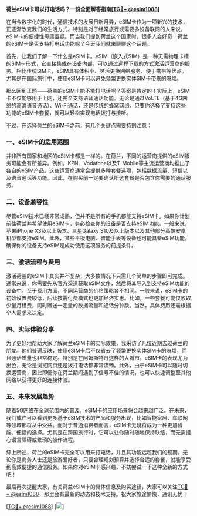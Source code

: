 **荷兰eSIM卡可以打电话吗？一份全面解答指南[[TG💪+ @esim1088](https://t.me/s/esim1088)]**

在当今数字化的时代，通信技术的发展日新月异，eSIM卡作为一项新兴的技术，正逐渐改变我们的生活方式。特别是对于经常旅行或需要多设备联网的人来说，eSIM卡的便捷性毋庸置疑。而当我们提到荷兰这个国家时，很多人会好奇：荷兰的eSIM卡是否支持打电话功能呢？今天我们就来聊聊这个话题。

首先，让我们了解一下什么是eSIM卡。eSIM（嵌入式SIM）是一种无需物理卡槽的SIM卡形式，它直接集成在设备内部，可以通过远程下载的方式激活运营商的服务。相比传统SIM卡，eSIM具有体积小、灵活更换网络服务、便于携带等优点。尤其是在国际旅行中，使用eSIM卡可以避免频繁更换实体SIM卡带来的麻烦。

那么回到正题——荷兰的eSIM卡能不能打电话呢？答案是肯定的！实际上，eSIM卡不仅能够用于上网，还完全支持语音通话功能。无论是通过VoLTE（基于4G网络的高清语音通话）、Wi-Fi通话，还是传统的蜂窝网络，只要你选择了支持这些功能的eSIM卡套餐，就可以轻松实现电话拨打与接听。

不过，在选择荷兰的eSIM卡之前，有几个关键点需要特别注意：

### **一、eSIM卡的适用范围**
并非所有国家和地区的eSIM卡都是一样的。在荷兰，不同的运营商提供的eSIM服务可能会有所差异。例如，KPN、Vodafone以及T-Mobile等主流运营商均推出了各自的eSIM产品。这些运营商通常会提供多种套餐选项，包括数据流量、短信以及语音通话等功能。因此，在购买前一定要确认所选套餐是否包含你需要的通话服务。

### **二、设备兼容性**
尽管eSIM技术已经非常成熟，但并不是所有的手机都能支持eSIM卡。如果你计划前往荷兰并希望使用eSIM卡，务必检查你的设备是否支持eSIM功能。一般来说，苹果iPhone XS及以上版本、三星Galaxy S10及以上版本以及其他部分高端安卓机型都支持eSIM。此外，某些平板电脑、智能手表等设备也可能具备eSIM功能。确保你的设备支持eSIM是成功使用这项服务的前提条件。

### **三、激活流程与费用**
激活荷兰的eSIM卡其实并不复杂，大多数情况下只需几个简单的步骤即可完成。通常来说，你需要先从官方渠道获取eSIM文件，然后将其导入到支持eSIM功能的设备中。至于费用方面，不同运营商的价格策略各不相同。一般来说，eSIM卡的初始设置费较低，后续按需付费模式也更加经济实惠。比如，一些套餐可能仅收取少量月租费，同时赠送一定量的数据流量和通话分钟数。当然，具体费用还需根据个人需求来决定。

### **四、实际体验分享**
为了更好地帮助大家了解荷兰eSIM卡的实际效果，我采访了几位近期去过荷兰的朋友。他们普遍反映，使用eSIM卡后不仅省去了频繁更换实体SIM卡的麻烦，而且通话质量也非常稳定。特别是在阿姆斯特丹这样的大城市，eSIM卡的表现尤为出色，无论是浏览网页还是拨打电话都非常流畅。此外，由于eSIM卡可以随时切换运营商，因此即便你在荷兰期间遇到了信号不佳的情况，也可以快速调整至其他网络以获得更好的连接体验。

### **五、未来发展趋势**
随着5G网络在全球范围内的普及，eSIM卡的应用场景将会越来越广泛。在未来，我们或许可以看到更多基于eSIM技术的产品和服务出现，比如智能家居、车联网等领域都将从中受益。而对于普通消费者而言，eSIM卡无疑将成为一种更加智能、便捷的选择。尤其是在跨国旅行时，它可以让你随时随地保持联络，而无需担心语言障碍或繁琐的操作流程。

综上所述，荷兰的eSIM卡完全可以用来打电话，并且其功能远超我们的预期。无论你是商务人士还是旅游爱好者，只要合理规划预算并选择合适的套餐，就能享受到高效便捷的通信服务。如果你对eSIM卡感兴趣，不妨尝试一下这种全新的方式吧！

最后再次提醒大家，有关荷兰eSIM卡的具体信息及购买途径，大家可以关注[TG💪+ @esim1088](https://t.me/s/esim1088)，那里会有最新的动态和技术支持。祝大家旅途愉快，通讯无忧！

[[TG💪+ @esim1088](https://t.me/s/esim1088)] [![](https://i.postimg.cc/4NQfJmqS/Snipaste-2025-05-13-00-14-12.png)]